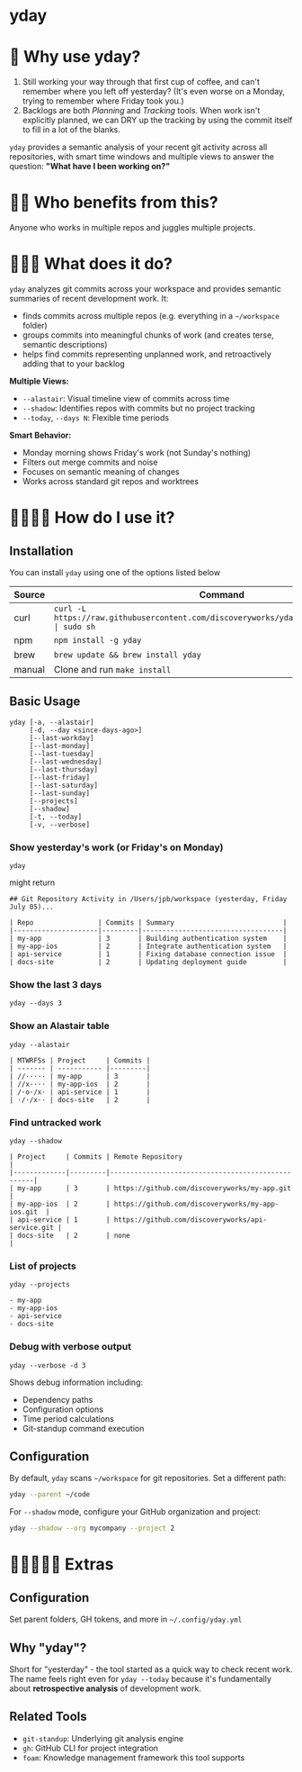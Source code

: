 # yday

📜 Why use yday?
=============================

1. Still working your way through that first cup of coffee, and can't remember where you left off yesterday? (It's even worse on a Monday, trying to remember where Friday took you.)
2. Backlogs are both _Planning_ and _Tracking_ tools. When work isn't explicitly planned, we can DRY up the tracking by using the commit itself to fill in a lot of the blanks.

`yday` provides a semantic analysis of your recent git activity across all repositories, with smart time windows and multiple views to answer the question: **"What have I been working on?"**


📜📜 Who benefits from this?
=============================

Anyone who works in multiple repos and juggles multiple projects.

📜📜📜 What does it do?
=============================

`yday` analyzes git commits across your workspace and provides semantic summaries of recent development work. It:

- finds commits across multiple repos (e.g. everything in a `~/workspace` folder)
- groups commits into meaningful chunks of work (and creates terse, semantic descriptions)
- helps find commits representing unplanned work, and retroactively adding that to your backlog

**Multiple Views:**
- `--alastair`: Visual timeline view of commits across time
- `--shadow`: Identifies repos with commits but no project tracking
- `--today`, `--days N`: Flexible time periods

**Smart Behavior:**
- Monday morning shows Friday's work (not Sunday's nothing)
- Filters out merge commits and noise
- Focuses on semantic meaning of changes
- Works across standard git repos and worktrees


📜📜📜📜 How do I use it?
=============================

## Installation

You can install `yday` using one of the options listed below

| Source | Command                                                                                        |
|--------|------------------------------------------------------------------------------------------------|
| curl   | `curl -L https://raw.githubusercontent.com/discoveryworks/yday/master/installer.sh \| sudo sh` |
| npm    | `npm install -g yday`                                                                          |
| brew   | `brew update && brew install yday`                                                             |
| manual | Clone and run `make install`                                                                   |


## Basic Usage

```shell
yday [-a, --alastair]
     [-d, --day <since-days-ago>]
     [--last-workday]
     [--last-monday]
     [--last-tuesday]
     [--last-wednesday]
     [--last-thursday]
     [--last-friday]
     [--last-saturday]
     [--last-sunday]
     [--projects]
     [--shadow]
     [-t, --today]
     [-v, --verbose]
```

### Show yesterday's work (or Friday's on Monday)
```shell
yday
```

might return

    ## Git Repository Activity in /Users/jpb/workspace (yesterday, Friday July 05)...

    | Repo                | Commits | Summary                           |
    |---------------------|---------|-----------------------------------|
    | my-app              | 3       | Building authentication system    |
    | my-app-ios          | 2       | Integrate authentication system   |
    | api-service         | 1       | Fixing database connection issue  |
    | docs-site           | 2       | Updating deployment guide         |

### Show the last 3 days
```shell
yday --days 3
```

### Show an Alastair table
```shell
yday --alastair
```

    | MTWRFSs | Project     | Commits |
    | ------- | ----------- |---------|
    | //····· | my-app      | 3       |
    | //x···· | my-app-ios  | 2       |
    | /·o·/x· | api-service | 1       |
    | ·/·/x·· | docs-site   | 2       |


### Find untracked work
```shell
yday --shadow
```

    | Project     | Commits | Remote Repository                                 |
    |-------------|---------|---------------------------------------------------|
    | my-app      | 3       | https://github.com/discoveryworks/my-app.git      |
    | my-app-ios  | 2       | https://github.com/discoveryworks/my-app-ios.git  |
    | api-service | 1       | https://github.com/discoveryworks/api-service.git |
    | docs-site   | 2       | none                                              |



### List of projects
```shell
yday --projects
```

    - my-app
    - my-app-ios
    - api-service
    - docs-site

### Debug with verbose output
```shell
yday --verbose -d 3
```

Shows debug information including:
- Dependency paths
- Configuration options
- Time period calculations
- Git-standup command execution


## Configuration

By default, `yday` scans `~/workspace` for git repositories. Set a different path:

```bash
yday --parent ~/code
```

For `--shadow` mode, configure your GitHub organization and project:

```bash
yday --shadow --org mycompany --project 2
```


📜📜📜📜📜 Extras
=============================

## Configuration

Set parent folders, GH tokens, and more in `~/.config/yday.yml`

## Why "yday"?

Short for "yesterday" - the tool started as a quick way to check recent work. The name feels right even for `yday --today` because it's fundamentally about **retrospective analysis** of development work.

## Related Tools

- `git-standup`: Underlying git analysis engine
- `gh`: GitHub CLI for project integration
- `foam`: Knowledge management framework this tool supports
